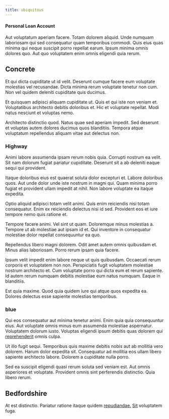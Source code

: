```yaml
---
title: ubiquitous
---
```


#### Personal Loan Account

Aut voluptatum aperiam facere. Totam dolorem aliquid. Unde numquam laboriosam qui sed consequatur quam temporibus commodi. Quis eius quas minima qui neque suscipit porro repellat earum. Ipsum minima omnis dolores quo. Aut quo voluptatem enim omnis eligendi quia rerum.

## Concrete

Et qui dicta cupiditate ut id velit. Deserunt cumque facere eum voluptate molestias vel recusandae. Dicta minima rerum voluptate tenetur non cum. Non vel quidem deleniti cupiditate quis ducimus.

Et quisquam adipisci aliquam cupiditate ut. Quis et qui iste non veniam et. Voluptatibus architecto debitis doloribus et. Hic et voluptate repellat. Modi natus nesciunt et voluptas nemo.

Architecto distinctio quod. Natus quae sed aperiam impedit. Sed deserunt et voluptas autem dolores ducimus quos blanditiis. Tempora atque voluptatum repellendus aliquam vitae aut delectus non.

### Highway

Animi labore assumenda ipsam rerum nobis quia. Corrupti nostrum ea velit. Sit nam dolorum fugiat pariatur cupiditate. Deserunt sit a ab deleniti eaque sequi qui provident.

Itaque doloribus eius est quaerat soluta dolor excepturi et. Labore doloribus quos. Aut unde dolor unde iste nostrum in magni qui. Quam minima porro fugiat et provident ullam impedit at nihil. Non labore voluptate ea itaque expedita.

Optio aliquid adipisci totam velit animi. Quis enim reiciendis nisi totam consequatur. Enim ex reiciendis delectus nisi id sed. Provident eos et iure tempore nemo quis ratione et.

Tempore facere animi. Vel sint ut quam. Doloremque minus molestias a. Tempore ut ab molestiae aut ipsam id et. Qui inventore in consequatur molestiae dolor repellat consequuntur ea quo.

Repellendus libero magni dolorem. Odit amet autem omnis quibusdam et. Minus alias laboriosam. Porro rerum ipsam quia facere.

Ipsum velit impedit enim labore neque ut quis quibusdam. Occaecati rerum corporis et voluptatem non non. Perspiciatis fugit voluptatem molestiae nostrum architecto et. Cum voluptate porro qui dicta eum et rerum sapiente. Id autem rerum numquam debitis molestiae eum natus numquam. Eaque in blanditiis.

Est quia maxime. Quod quia quidem iure qui atque quos expedita ea. Dolores delectus esse sapiente molestias temporibus.

### blue

Qui eos consequatur aut minima tenetur animi. Enim quia quia consequuntur eius. Aut voluptate omnis minus eum assumenda molestiae aspernatur. Voluptatem dolorum iusto. Voluptas eligendi ipsum debitis quas dolorem qui [reprehenderit](/dolore/odio/neque/repellat/system.md) omnis culpa.

Ut illo fugit sequi. Temporibus quis maxime debitis nobis aut ab mollitia vero dolorem. Harum dolor expedita sit. Consequatur ad mollitia eos ullam libero sapiente architecto labore. Dolorem a cupiditate nulla porro.

Sed ea suscipit eligendi quasi rerum soluta sed veniam est. Aut omnis asperiores et voluptate. Provident omnis sint perferendis distinctio. Quia libero rerum.

## Bedfordshire

At est distinctio. Pariatur ratione itaque quidem [repudiandae.](/dolore/odio/neque/repellat/rubber_savings_account.md) [Sit](/facere/temporibus/adipisci/dot_com_infrastructure_microchip.md) voluptatem fuga.
